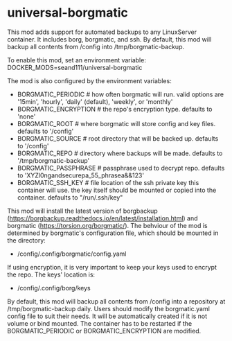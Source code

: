 # universal-borgmatic
This mod adds support for automated backups to any LinuxServer container. It includes borg, borgmatic, and ssh. 
By default, this mod will backup all contents from /config into /tmp/borgmatic-backup. 

To enable this mod, set an environment variable:
DOCKER_MODS=seand111/universal-borgmatic

The mod is also configured by the environment variables:
- BORGMATIC_PERIODIC   # how often borgmatic will run. valid options are '15min', 'hourly', 'daily' (default), 'weekly', or 'monthly'
- BORGMATIC_ENCRYPTION # the repo's encryption type. defaults to 'none'
- BORGMATIC_ROOT       # where borgmatic will store config and key files. defaults to '/config'
- BORGMATIC_SOURCE     # root directory that will be backed up. defaults to '/config'
- BORGMATIC_REPO       # directory where backups will be made. defaults to '/tmp/borgmatic-backup'
- BORGMATIC_PASSPHRASE # passphrase used to decrypt repo. defaults to 'XYZl0ngandsecurepa_55_phrasea&&123'
- BORGMATIC_SSH_KEY    # file location of the ssh private key this container will use. the key itself should be mounted or copied into the container. defaults to "/run/.ssh/key"

This mod will install the latest version of borgbackup (https://borgbackup.readthedocs.io/en/latest/installation.html) and borgmatic (https://torsion.org/borgmatic/). 
The behviour of the mod is determined by borgmatic's configuration file, which should be mounted in the directory:
- /config/.config/borgmatic/config.yaml

If using encryption, it is very important to keep your keys used to encrypt the repo. The keys' location is:
- /config/.config/borg/keys


By default, this mod will backup all contents from /config into a repository at /tmp/borgmatic-backup daily.
Users should modify the borgmatic.yaml config file to suit their needs. It will be automatically created if it is not volume or bind mounted.
The container has to be restarted if the BORGMATIC_PERIODIC or BORGMATIC_ENCRYPTION are modified.
